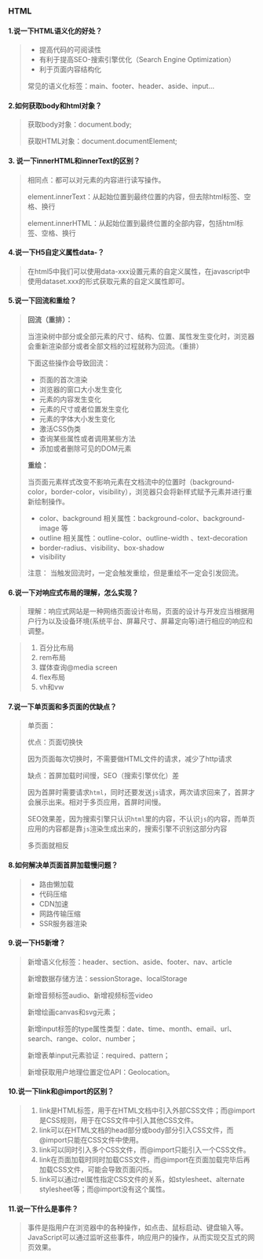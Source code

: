 ### HTML

#### 1.说一下HTML语义化的好处？

> -  提高代码的可阅读性
> -  有利于提高SEO-搜索引擎优化（Search Engine Optimization）
> -  利于页面内容结构化
>
> 常见的语义化标签：main、footer、header、aside、input...

#### 2.如何获取body和html对象？

> 获取body对象：document.body;
>
> 获取HTML对象：document.documentElement;

#### 3. 说一下innerHTML和innerText的区别？

> 相同点：都可以对元素的内容进行读写操作。
>
> element.innerText：从起始位置到最终位置的内容，但去除html标签、空格、换行
>
> element.innerHTML：从起始位置到最终位置的全部内容，包括html标签、空格、换行

#### 4.说一下H5自定义属性data-？

> 在html5中我们可以使用data-xxx设置元素的自定义属性，在javascript中使用dataset.xxx的形式获取元素的自定义属性即可。

#### 5.说一下回流和重绘？

> **回流（重排）：**
>
> 当渲染树中部分或全部元素的尺寸、结构、位置、属性发生变化时，浏览器会重新渲染部分或者全部文档的过程就称为回流。（重排）
>
> 下面这些操作会导致回流：
>
> - 页面的首次渲染
> - 浏览器的窗口大小发生变化
> -  元素的内容发生变化
> -  元素的尺寸或者位置发生变化
> -  元素的字体大小发生变化
> -  激活CSS伪类
> -  查询某些属性或者调用某些方法
> -  添加或者删除可见的DOM元素
>
> **重绘：**
>
> 当页面元素样式改变不影响元素在文档流中的位置时（background-color，border-color，visibility），浏览器只会将新样式赋予元素并进行重新绘制操作。
>
> -  color、background 相关属性：background-color、background-image 等
> -  outline 相关属性：outline-color、outline-width 、text-decoration
> - border-radius、visibility、box-shadow
> - visibility
>
> 注意： 当触发回流时，一定会触发重绘，但是重绘不一定会引发回流。

#### 6.说一下对响应式布局的理解，怎么实现？

> 理解：响应式网站是一种网络页面设计布局，页面的设计与开发应当根据用户行为以及设备环境(系统平台、屏幕尺寸、屏幕定向等)进行相应的响应和调整。

> 1. 百分比布局
> 2. rem布局
> 3. 媒体查询@media screen
> 4. flex布局
> 5. vh和vw

#### 7.说一下单页面和多页面的优缺点？

> 单页面：
>
> 优点：页面切换快
>
> 因为页面每次切换时，不需要做HTML文件的请求，减少了http请求
>
> 缺点：首屏加载时间慢，SEO（搜索引擎优化）差
>
> 因为首屏时需要请求`html`，同时还要发送`js`请求，两次请求回来了，首屏才会展示出来。相对于多页应用，首屏时间慢。
>
> SEO效果差，因为搜索引擎只认识`html`里的内容，不认识`js`的内容，而单页应用的内容都是靠`js`渲染生成出来的，搜索引擎不识别这部分内容
>
> 多页面就相反

#### 8.如何解决单页面首屏加载慢问题？

> - 路由懒加载
> - 代码压缩
> - CDN加速
> - 网路传输压缩
> - SSR服务器渲染

#### 9.说一下H5新增？

> 新增语义化标签：header、section、aside、footer、nav、article
>
> 新增数据存储方法：sessionStorage、localStorage
>
> 新增音频标签audio、新增视频标签video
>
> 新增绘画canvas和svg元素；
>
> 新增input标签的type属性类型：date、time、month、email、url、search、range、color、number；
>
> 新增表单input元素验证：required、pattern；
>
> 新增获取用户地理位置定位API：Geolocation。

#### 10.说一下link和@import的区别？

> 1. link是HTML标签，用于在HTML文档中引入外部CSS文件；而@import是CSS规则，用于在CSS文件中引入其他CSS文件。
> 2. link可以在HTML文档的head部分或body部分引入CSS文件，而@import只能在CSS文件中使用。
> 3. link可以同时引入多个CSS文件，而@import只能引入一个CSS文件。
> 4. link在页面加载时同时加载CSS文件，而@import在页面加载完毕后再加载CSS文件，可能会导致页面闪烁。
> 5. link可以通过rel属性指定CSS文件的关系，如stylesheet、alternate stylesheet等；而@import没有这个属性。

#### 11.说一下什么是事件？

> 事件是指用户在浏览器中的各种操作，如点击、鼠标启动、键盘输入等。JavaScript可以通过监听这些事件，响应用户的操作，从而实现交互式的网页效果。